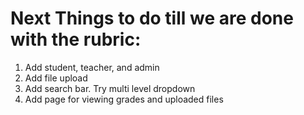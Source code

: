 # Next Things to do till we are done with the rubric:
1. Add student, teacher, and admin 
2. Add file upload
3. Add search bar. Try multi level dropdown
4. Add page for viewing grades and uploaded files